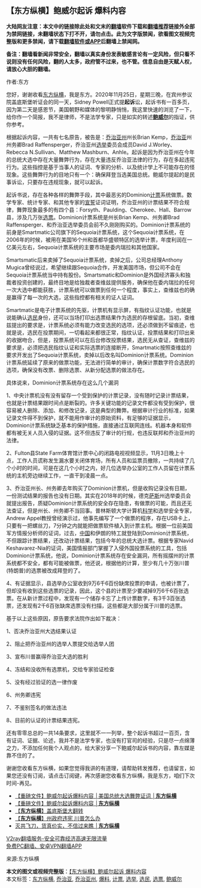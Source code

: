  <h2>【东方纵横】鲍威尔起诉 爆料内容</h2> <p class="notice"><b>大陆网友注意：本文中的链接除此处和文末的<a href="https://github.com/bannedbook/fanqiang" >翻墙</a>软件下载和<a href="https://github.com/killgcd/justmysocks/blob/master/README.md">翻墙推荐</a>链接外全部为禁网链接，未翻墙状态下打不开，请勿点击。此为文字版禁闻，欲看图文视频完整版和更多禁闻，请下载<a href="https://github.com/bannedbook/fanqiang">翻墙软件或APP</a>后翻墙上禁闻网。</p><p>备注：翻墙看新闻非常安全，翻墙以真实身份发表敏感言论有一定风险，但只看不说则没有任何风险，翻的人太多，政府管不过来，也不管。信息自由是天赋人权，请放心大胆的翻墙。</b></p>  <div class="entry"> <p>作者:东方</p> <p> 您好，谢谢收看<a href="https://www.bannedbook.org/bnews/tag/%e4%b8%9c%e6%96%b9%e7%ba%b5%e6%a8%aa/" class="st_tag internal_tag" rel="tag" title="标签 东方纵横 下的日志">东方纵横</a>，我是东方。2020年11月25日，星期三晚，在宾州参议院盖底斯堡听证会的同一天，Sidney Powell正式提<strong>起诉</strong>讼，起诉书有一百多页，因为第二天是感恩节，美国朝野和媒体的黎明静悄悄，我这里快速的浏览了一下，给你作一个简报，我不是律师，不是法学专家，只是如实的转述<strong><a href="https://www.bannedbook.org/bnews/tag/%e9%b2%8d%e5%a8%81%e5%b0%94/" class="st_tag internal_tag" rel="tag" title="标签 鲍威尔 下的日志">鲍威尔</a></strong>的指证，供你参考。 </p> <p>根据起诉内容，一共有七名原告，被告是：<a href="https://www.bannedbook.org/bnews/tag/%e4%b9%94%e6%b2%bb%e4%ba%9a%e5%b7%9e/" class="st_tag internal_tag" rel="tag" title="标签 乔治亚州 下的日志">乔治亚州</a>州长Brian Kemp，<a href="https://www.bannedbook.org/bnews/tag/%E4%B9%94%E6%B2%BB%E4%BA%9A/" class="st_tag internal_tag" rel="tag" title="标签 乔治亚 下的日志">乔治亚</a>州州务卿Brad Raffensperger，乔治亚州<a href="https://www.bannedbook.org/bnews/tag/%e9%80%89%e4%b8%be/" class="st_tag internal_tag" rel="tag" title="标签 选举 下的日志">选举</a>委员会成员David J.Worley、Rebecca N.Sullivan、Matthew Mashburn、Anhle。起诉是因为乔治亚州在今年的总统大选中存在大量舞弊行为，存在大量违反乔治亚法律的行为，存在多起违宪行为。这些指控是基于当事人的证词、专家的分析、以及统计学上不可能存在的怪现象。这些舞弊行为的目地只有一个：确保拜登当选美国总统。鲍威尔提起的是民事诉讼，只要存在违规现象，就可以起诉。 </p> <p>起诉书说，存在各种各样的舞弊手段，其中最恶劣的Dominion<a href="https://www.bannedbook.org/bnews/tag/%E8%AE%A1%E7%A5%A8/" class="st_tag internal_tag" rel="tag" title="标签 计票 下的日志">计票</a>系统做票。数学专家、统计专家、和其他专家的<span class='wp_keywordlink'><a href="https://www.bannedbook.org/forum5/topic17.html" title="宣誓与预言" target="_blank">宣誓</a></span>证词证明，乔治亚州的计票结果不符合规律，舞弊现象最多的有四个县：Forsyth、Paulding、Cherokee、Hall、Barrow县，涉及几万张<a href="https://www.bannedbook.org/bnews/tag/%E9%80%89%E7%A5%A8/" class="st_tag internal_tag" rel="tag" title="标签 选票 下的日志">选票</a>。Dominion计票系统是州长Brian Kemp、州务卿Brad Raffensperger、和乔治亚选举委员会前不久刚刚购买的。Dominion计票系统的前身是Smartmatic公司旗下的Sequoia计票系统，这个Sequoia计票系统，在2006年的时候，被用在美国16个州和首都华盛顿特区的选举计票，年度利润在一亿美元左右，Sequoia计票系统的主要市场是委内瑞拉和其他国家。 </p> <p>Smartsmatic后来卖掉了Sequoia计票系统，卖掉之后，公司总经理Anthony Mugica曾经说过，希望继续跟Sequoia合作，开发美国市场，但公司不会在Sequoia计票系统当中持有股份。Smartsmatic和Dominion是外国经济寡头和独裁者投资创建的，最终目地是给独裁者查维兹提供服务，确保他在委内瑞拉的任何一次大选中都能获胜，计票系统可以做票到任何一个程度，事实上，查维兹也的确是赢得了每一次的大选，这些指控都有相关的证人证词。 </p>  <p>Smartmatic是电子计票系统的先驱，计票机有显示屏，有指纹认证功能，也就是说能确认<a href="https://www.bannedbook.org/bnews/tag/%E9%80%89%E6%B0%91/" class="st_tag internal_tag" rel="tag" title="标签 选民 下的日志">选民</a>身份，还可以当场打印出选票结果作为选民的存根留底。当初，查维兹提出的要求是，计票系统必须有能力改变选民的选项，还必须做到不留痕迹，也就是说，选民在投票期间，一切看起来都很正常，指纹认证，投票结果和打印出来的收据吻合，但是，投票系统可以在后台修改投票结果，选民无从查证，查维兹的要求是，必须把选民指纹认证和实际选票的连接断开，Smartmatic按照查维兹的要求开发出了Sequoia计票系统，卖掉以后改名叫Dominion计票系统。Dominion计票系统延续了原来的做票功能，无法进行简单的审计，确保计票数字符合选民的选项，确保没有改票、删除选票、从新分配选票的做法存在。 </p> <p>具体说来，Dominion计票系统存在这么几个漏洞 </p> <p>1、中央计票机没有没有留存一个受到保护的计票记录，没有随时记录计票结果，也就是计票结果跟时间点是断裂的。许多关键功能的记录文件都没有受到保护，很容易被人删除、添加、和修改记录，这是典型的舞弊。根据审计行业的标准，如果记录文件得不到保护，就不能用作审计的原始资料，有足够的证据显示，Dominion计票系统缺乏基本的保护措施，直接通过互联网连线。机器本身和软件都有被无关人员入侵的证据。这不但违反了审计的行规，也违反联邦和乔治亚州的法律。 </p> <p>2、Fulton县State Farm体育馆计票中心的闭路电视视频显示，11月3日晚上十点，工作人员谎称发生漏水要关闭体育场，所有人员和监票员撤除，一共持续了几个小时的时间，可是在这几个小时之内，好几位选举办公室的工作人员留在计票系统的主机旁边继续工作，一直干到凌晨一点。 </p> <p>3、乔治亚州长、州务卿去年购买了Dominion计票机，但是收购记录没有日期，一份测试结果的报告也没有日期。其实在2018年的时候，德克<span class='wp_keywordlink'><a href="https://www.bannedbook.org/forum5/topic42.html" title="萨斯、诚信与自救" target="_blank">萨斯</a></span>州选举委员会就提出报告，质疑Dominion计票系统的安全存在隐患，有做票的可能，而且还无法查证，但是州长、州务卿不当回事。普林斯顿大学计算机<span class='wp_keywordlink'><a href="https://www.bannedbook.org/forum11/topic309.html" title="禁片：“科学”的棍子" target="_blank">科学</a></span>和选举安全专家，Andrew Appel教授曾经演示过，他事先编写了一个做票的程序，存在USB卡上，只要有一把螺丝刀，7分钟之内就能把做票软件植入到计票主机。根据一位前美国军方情报分析师的证词，过去，<span class='wp_keywordlink_affiliate'><a href="https://www.bannedbook.org/" title="中国" target="_blank">中国</a></span>和伊朗的特工就登陆到Dominion计票系统，不但跟踪计票结果，还改动计票结果，包括今年的总统大选计票。根据专家Navid Keshavarez-Nia的证词，美国情报部门掌握了入侵外国投票系统的工具，包括Dominion计票系统，他说，Dominion计票系统存在安全漏洞，所有摇摆州的计票系统都不安全，都有可能被做票，他还说，根据他的计算，至少有几十万张川普(特朗普)的选票被改成拜登的了。 </p>  <p>4、有证据显示，县选举办公室收到9万6千6百份缺席投票的申请，也被计票了，但却没有收到这些选票的记录，因此，这个县的计票至少要减掉9万6千6百张选票。在从新计票过程中，发现有一个储存卡忘了上传计票数字，有3千3百张选票，还发现有2千6百张缺席选票没有扫描，这些都是大部分属于川普的选票。 </p> <p>基于以上这些原因，原告要求法院作出如下裁决： </p> <p>1、否决乔治亚州大选结果认证 </p> <p>2、阻止把乔治亚州的选举人票提交给选举人团 </p> <p>3、宣布川普赢得乔治亚大选的胜利 </p>  <p>4、冻结和没收所有选票机，交给专家验证检查 </p> <p>5、没有经过验证的选一律作废 </p> <p>6、州务卿违宪 </p> <p>7、不鉴别签名的做法违法 </p> <p>8、目前的认证的计票结果违宪。 </p>  <p>还有零零总总的一共14条要求，这里就不一一列举，整个起诉书超过一百页，含有证词、证据、论述，我并不是法学专家，也没有打官司的经验，只是尽一点绵薄之力，不添加任何我个人观点的，给大家分享一下鲍威尔起诉书的内容，靠左媒是靠不住的了。 </p> <p>谢谢您收看东方纵横，如果您觉得我讲的有道理，请帮助转发推荐，也请留言，如果您还没有订阅，请点击订阅键，再次感谢您收看东方纵横，我是东方，咱们下次时间-再见。 </p> <ul class='op-related-articles' title='相关阅读'> <li><a href='https://www.bannedbook.org/bnews/bannedvideo/20201127/1437958.html' target='_blank'>【重磅文件】鲍威尔起诉爆料内容 │美国总统大选舞弊证词 │<b>东方纵横</b></a></li> <li><a href='https://www.bannedbook.org/bnews/bannedvideo/20201127/1437937.html' target='_blank'>【重磅文件】鲍威尔起诉爆料内容 │<b>东方纵横</b></a></li> <li><a href='https://www.bannedbook.org/bnews/comments/20201126/1437669.html' target='_blank'>【<b>东方纵横</b>】盖底斯堡大翻转</a></li> <li><a href='https://www.bannedbook.org/bnews/comments/20201126/1437383.html' target='_blank'>【<b>东方纵横</b>】州政府违宪 川普怎么办</a></li> <li><a href='https://www.bannedbook.org/bnews/bannedvideo/20201125/1436594.html' target='_blank'>灭共飞刀，货真价实，不信过来瞧 │<b>东方纵横</b></a></li> </ul> <p class="texttj"> <a href="https://www.bannedbook.org/forum23/topic22702.html" target="_blank">V2ray翻墙服务-安全可靠经济高速无限流量</a><br/> <a href="https://github.com/bannedbook/fanqiang/wiki/%E7%A6%81%E9%97%BB%E7%BD%91%E5%AE%89%E5%8D%93%E7%BF%BB%E5%A2%99%E6%96%B0%E9%97%BBAPP" target="_blank">免费PC翻墙、安卓VPN翻墙APP</a></p><p>来源:东方纵横</p><a name='sharetosocial'></a>       <div><b>本文的图文或视频完整版</b>：<a href='https://www.bannedbook.org/bnews/comments/20201127/1437963.html'>【东方纵横】鲍威尔起诉 爆料内容</a></div>  </div><!--END ENTRY--> <div class="postfooter"> <div>本文标签：<a href="https://www.bannedbook.org/bnews/tag/%e4%b8%9c%e6%96%b9%e7%ba%b5%e6%a8%aa/" rel="tag">东方纵横</a>, <a href="https://www.bannedbook.org/bnews/tag/%E4%B9%94%E6%B2%BB%E4%BA%9A/" rel="tag">乔治亚</a>, <a href="https://www.bannedbook.org/bnews/tag/%e4%b9%94%e6%b2%bb%e4%ba%9a%e5%b7%9e/" rel="tag">乔治亚州</a>, <a href="https://www.bannedbook.org/bnews/tag/%E7%88%86%E6%96%99/" rel="tag">爆料</a>, <a href="https://www.bannedbook.org/bnews/tag/%E8%AE%A1%E7%A5%A8/" rel="tag">计票</a>, <a href="https://www.bannedbook.org/bnews/tag/%e9%80%89%e4%b8%be/" rel="tag">选举</a>, <a href="https://www.bannedbook.org/bnews/tag/%E9%80%89%E6%B0%91/" rel="tag">选民</a>, <a href="https://www.bannedbook.org/bnews/tag/%E9%80%89%E7%A5%A8/" rel="tag">选票</a>, <a href="https://www.bannedbook.org/bnews/tag/%e9%b2%8d%e5%a8%81%e5%b0%94/" rel="tag">鲍威尔</a></div>  </div><!--END POSTFOOTER--> 